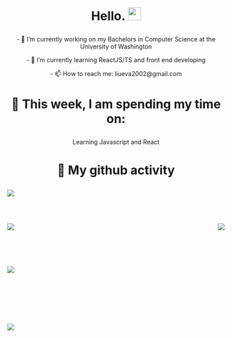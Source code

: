 # <p align="center"> Hello. <img src="https://raw.githubusercontent.com/MartinHeinz/MartinHeinz/master/wave.gif" width="30px"> </p>

<!--
**evaliu2002/evaliu2002** is a ✨ _special_ ✨ repository because its `README.md` (this file) appears on your GitHub profile.
-->

<!-- Here are some ideas to get you started:
 -->
 
<p align="center"> - 🔭 I’m currently working on my Bachelors in Computer Science at the University of Washington </p>
<p align="center"> - 🌱 I’m currently learning ReactJS/TS and front end developing </p>
<p align="center"> - 📫 How to reach me: liueva2002@gmail.com </p>

# <p align="center"> 🏫 This week, I am spending my time on: </p>
<p align="center"> Learning Javascript and React </p>

# <p align="center"> 📝 My github activity </p>

<p>
  <img align="center" src="https://github-readme-stats.vercel.app/api?username=evaliu2002&layout=compact&count_private=true&show_icons=true&theme=radical" />
</p>
<br> <br>
 <p href:"https://github.com/evaliu2002/CanadianGiftShop">
   <img align="left" src="https://github-readme-stats.vercel.app/api/pin/?username=evaliu2002&repo=CanadianGiftShop&theme=radical" />
 </p>
  <p href:"https://github.com/evaliu2002/GoogleMapsForUW" >  
   <img align="right" src="https://github-readme-stats.vercel.app/api/pin/?username=evaliu2002&repo=CMapsForUW&theme=radical" />
 </p>
  <br> <br> <br> <br> <br>
 <p href:"https://github.com/evaliu2002/pastPortfolioWork">
  <img align="left" src="https://github-readme-stats.vercel.app/api/pin/?username=evaliu2002&repo=pastPortfolioWork&theme=radical" />
 </p>
 <br> <br> <br> <br> <br> <br> <br>
 <p>
  <img align="center" src="https://github-readme-stats.vercel.app/api/top-langs/?username=evaliu2002&layount=compact&theme=radical" />
</p> 
